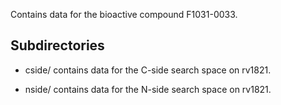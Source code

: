 Contains data for the bioactive compound F1031-0033.

## Subdirectories

- cside/ contains data for the C-side search space on rv1821.

- nside/ contains data for the N-side search space on rv1821.

